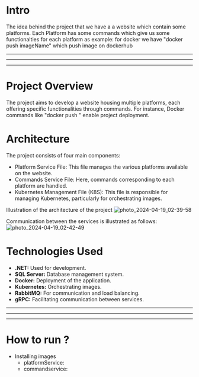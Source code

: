 # Intro
The idea behind the project that we have a a website which contain some platforms.
Each Platform has some commands which give us some functionalties for each platform 
as example: for docker we have "docker push imageName" which push image on dockerhub

---------------------------------------------------------------------------------------------------------------------------------------------
---------------------------------------------------------------------------------------------------------------------------------------------
---------------------------------------------------------------------------------------------------------------------------------------------
# Project Overview
The project aims to develop a website housing multiple platforms, each offering specific functionalities through commands. For instance, Docker commands like "docker push <imageName>" enable project deployment.

# Architecture
The project consists of four main components:

  - Platform Service File: This file manages the various platforms available on the website.
  - Commands Service File: Here, commands corresponding to each platform are handled.
  - Kubernetes Management File (K8S): This file is responsible for managing Kubernetes, particularly for orchestrating images.

Illustration of the architecture of the project
![photo_2024-04-19_02-39-58](https://github.com/Diaa0011/PlatformService/assets/98353830/07e40885-f77a-4235-be1c-fe65af2a600d)

Communication between the services is illustrated as follows:
![photo_2024-04-19_02-42-49](https://github.com/Diaa0011/PlatformService/assets/98353830/82bbcc70-cb71-40de-bcc1-3d66d1d9d3cf)

# Technologies Used
- **.NET:** Used for development.
- **SQL Server:** Database management system.
- **Docker:** Deployment of the application.
- **Kubernetes:** Orchestrating images.
- **RabbitMQ:** For communication and load balancing.
- **gRPC:** Facilitating communication between services.

---------------------------------------------------------------------------------------------------------------------------------------------
---------------------------------------------------------------------------------------------------------------------------------------------
---------------------------------------------------------------------------------------------------------------------------------------------
# How to run ?
- Installing images 
  - platformService: 
  - commandservice:


